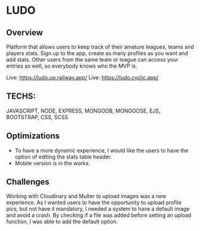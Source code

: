 # LUDO

## Overview

Platform that allows users to keep track of their amature leagues, teams and players stats. Sign up to the app, create as many profiles as you want and add stats. Other users from the same team or league can access your entries as well, so everybody knows who the MVP is.

Live: https://ludo.up.railway.app/ 
Live: https://ludo.cyclic.app/

## TECHS: 
JAVASCRIPT, NODE, EXPRESS, MONGODB, MONGOOSE, EJS, BOOTSTRAP, CSS, SCSS

## Optimizations

* To have a more dynamic experience, I would like the users to have the option of editing the stats table header.
* Mobile version is in the works.

## Challenges

Working with Cloudinary and Multer to upload images was a new experience. As I wanted users to have the opportunity to upload profile pics, but not have it mandatory, I needed a system to have a default image and avoid a crash. By checking if a file was added before setting an upload function, I was able to add the default option.


